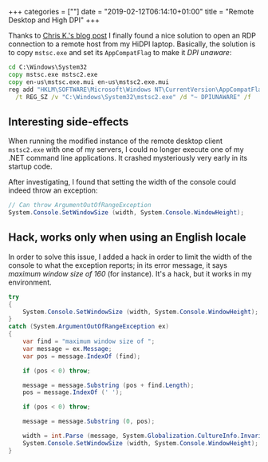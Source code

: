 +++
categories = [""]
date = "2019-02-12T06:14:10+01:00"
title = "Remote Desktop and High DPI"
+++

Thanks to [Chris K.'s blog post](https://poweruser.blog/remote-desktop-client-on-hidpi-retina-displays-work-around-pixel-scaling-issues-1529f142ca93)
I finally found a nice solution to open an RDP connection
to a remote host from my HiDPI laptop. Basically, the solution
is to copy `mstsc.exe` and set its `AppCompatFlag` to make it
_DPI unaware_:

```cmd
cd C:\Windows\System32
copy mstsc.exe mstsc2.exe
copy en-us\mstsc.exe.mui en-us\mstsc2.exe.mui
reg add "HKLM\SOFTWARE\Microsoft\Windows NT\CurrentVersion\AppCompatFlags\Layers" \
  /t REG_SZ /v "C:\Windows\System32\mstsc2.exe" /d "~ DPIUNAWARE" /f
```

## Interesting side-effects

When running the modified instance of the remote desktop client
`mstsc2.exe` with one of my servers, I could no longer execute
one of my .NET command line applications. It crashed mysteriously
very early in its startup code.

After investigating, I found that setting the width of the console
could indeed throw an exception:

```csharp
// Can throw ArgumentOutOfRangeException
System.Console.SetWindowSize (width, System.Console.WindowHeight);
```

## Hack, works only when using an English locale

In order to solve this issue, I added a hack in order to limit the
width of the console to what the exception reports; in its error
message, it says _maximum window size of 160_ (for instance). It's
a hack, but it works in my environment.

```csharp
try
{
    System.Console.SetWindowSize (width, System.Console.WindowHeight);
}
catch (System.ArgumentOutOfRangeException ex)
{
    var find = "maximum window size of ";
    var message = ex.Message;
    var pos = message.IndexOf (find);

    if (pos < 0) throw;

    message = message.Substring (pos + find.Length);
    pos = message.IndexOf (' ');

    if (pos < 0) throw;

    message = message.Substring (0, pos);

    width = int.Parse (message, System.Globalization.CultureInfo.InvariantCulture);
    System.Console.SetWindowSize (width, System.Console.WindowHeight);
}
```

